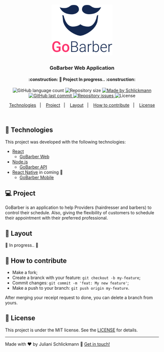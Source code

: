 <h1 align="center">
    <img alt="GoBarber" src="./.github/logo.png" width="200px" />
</h1>

<h3 align="center">
  GoBarber Web Application
</h3>

<h4 align="center"> 
	:construction: 🚀 Project In progress.. :construction:
</h4>

<p align="center">
  <img alt="GitHub language count" src="https://img.shields.io/github/languages/count/Schlickmann/gobarber-webapp?color=%2304D361">

  <img alt="Repository size" src="https://img.shields.io/github/repo-size/Schlickmann/gobarber-webapp">
	
  <a href="https://www.linkedin.com/in/juliani-schlickmann-damasceno/" target="_blank">
    <img alt="Made by Schlickmann" src="https://img.shields.io/badge/made%20by-Schlickmann-%2304D361">
  </a>

  <a href="https://github.com/Schlickmann/gobarber-webapp/commits/master">
    <img alt="GitHub last commit" src="https://img.shields.io/github/last-commit/Schlickmann/gobarber-webapp">
  </a>

  <a href="https://github.com/Schlickmann/gobarber-webapp/issues">
    <img alt="Repository issues" src="https://img.shields.io/github/issues/Schlickmann/gobarber-webapp">
  </a>

  <img alt="License" src="https://img.shields.io/badge/license-MIT-brightgreen">
</p>
<p align="center">
  <a href="#rocket-Technologies">Technologies</a>&nbsp;&nbsp;&nbsp;|&nbsp;&nbsp;&nbsp;
  <a href="#-project">Project</a>&nbsp;&nbsp;&nbsp;|&nbsp;&nbsp;&nbsp;
  <a href="#-layout">Layout</a>&nbsp;&nbsp;&nbsp;|&nbsp;&nbsp;&nbsp;
  <a href="#-how-to-contribute">How to contribute</a>&nbsp;&nbsp;&nbsp;|&nbsp;&nbsp;&nbsp;
  <a href="#memo-license">License</a>
</p>

<br>


## :rocket: Technologies

This project was developed with the following technologies:

- [React](https://reactjs.org)
  - [GoBarber Web](https://github.com/Schlickmann/gobarber-webapp)
- [Node.js](https://nodejs.org/en/) 
  - [GoBarber API](https://github.com/Schlickmann/gobarber-api)
- [React Native](https://facebook.github.io/react-native/) in coming :construction:
  - [GoBarber Mobile](https://github.com/Schlickmann/gobarber-app)

## 💻 Project

<p>GoBarber is an application to help Providers (hairdresser and barbers) to control their schedule. Also, giving the flexibility of customers to schedule their appointment with their preferred professional.</p>

## 🔖 Layout

:construction: In progress.. :construction:

## 🤔 How to contribute

- Make a fork;
- Create a branck with your feature: `git checkout -b my-feature`;
- Commit changes: `git commit -m 'feat: My new feature'`;
- Make a push to your branch: `git push origin my-feature`.

After merging your receipt request to done, you can delete a branch from yours.

## :memo: License

This project is under the MIT license. See the [LICENSE](LICENSE.md) for details.

---

Made with ♥ by Juliani Schlickmann :wave: [Get in touch!](https://www.linkedin.com/in/juliani-schlickmann-damasceno)


